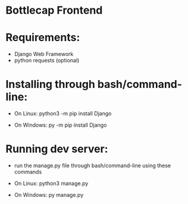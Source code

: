 # Bottlecap Frontend


# Requirements:
- Django Web Framework
- python requests (optional)

# Installing through bash/command-line:
- On Linux: python3 -m pip install Django

- On Windows: py -m pip install Django

# Running dev server:
- run the manage.py file through bash/command-line using these commands

- On Linux: python3 manage.py

- On Windows: py manage.py
